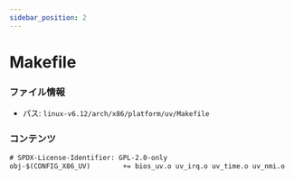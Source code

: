 ```yaml
---
sidebar_position: 2
---
```

# Makefile

### ファイル情報

- パス: `linux-v6.12/arch/x86/platform/uv/Makefile`

### コンテンツ

```txt
# SPDX-License-Identifier: GPL-2.0-only
obj-$(CONFIG_X86_UV)		+= bios_uv.o uv_irq.o uv_time.o uv_nmi.o

```
